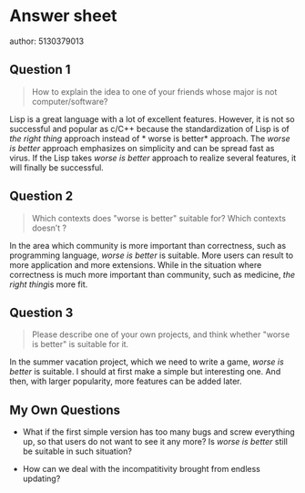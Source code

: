 # Answer sheet

author: 5130379013

## Question 1

> How to explain the idea to one of your friends whose major is not computer/software?

Lisp is a great language with a lot of excellent features. However, it is not so successful and popular as c/C++ because the standardization of Lisp is of *the right thing* approach instead of * worse is better* approach. The *worse is better* approach emphasizes on simplicity and can be spread fast as virus. If the Lisp takes *worse is better* approach to realize several features, it will finally be successful.

## Question 2

> Which contexts does "worse is better" suitable for? Which contexts doesn’t ? 

In the area which community is more important than correctness, such as programming language, *worse is better* is suitable. More users can result to more application and more extensions. While in the situation where correctness is much more important than community, such as medicine, *the right thing*is more fit.

## Question 3

> Please describe one of your own projects, and think whether "worse is better" is suitable for it.

In the summer vacation project, which we need to write a game, *worse is better* is suitable. I should at first make a simple but interesting one. And then, with larger popularity, more features can be added later.

## My Own Questions

- What if the first simple version has too many bugs and screw everything up, so that users do not want to see it any more? Is *worse is better* still be suitable in such situation?

- How can we deal with the incompatitivity brought from endless updating?

